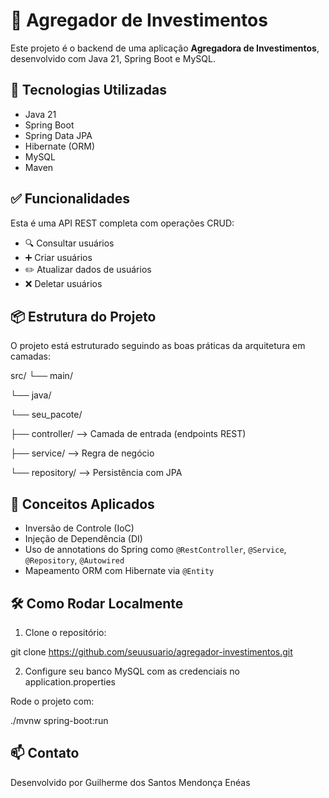 # 🏦 Agregador de Investimentos

Este projeto é o backend de uma aplicação **Agregadora de Investimentos**, desenvolvido com Java 21, Spring Boot e MySQL.

## 🚀 Tecnologias Utilizadas

- Java 21
- Spring Boot
- Spring Data JPA
- Hibernate (ORM)
- MySQL
- Maven

## ✅ Funcionalidades

Esta é uma API REST completa com operações CRUD:

- 🔍 Consultar usuários
- ➕ Criar usuários
- ✏️ Atualizar dados de usuários
- ❌ Deletar usuários

## 📦 Estrutura do Projeto

O projeto está estruturado seguindo as boas práticas da arquitetura em camadas:

src/
└── main/

└── java/

└── seu_pacote/

├── controller/ --> Camada de entrada (endpoints REST)

├── service/ --> Regra de negócio

└── repository/ --> Persistência com JPA


## 🧠 Conceitos Aplicados

- Inversão de Controle (IoC)
- Injeção de Dependência (DI)
- Uso de annotations do Spring como `@RestController`, `@Service`, `@Repository`, `@Autowired`
- Mapeamento ORM com Hibernate via `@Entity`

## 🛠️ Como Rodar Localmente

1. Clone o repositório:
    
git clone https://github.com/seuusuario/agregador-investimentos.git

2. Configure seu banco MySQL com as credenciais no application.properties

Rode o projeto com:

./mvnw spring-boot:run


## 📫 Contato
Desenvolvido por Guilherme dos Santos Mendonça Enéas
